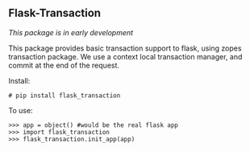 Flask-Transaction
-----------------
*This package is in early development*


This package provides basic transaction support to flask, using zopes
transaction package. We use a context local transaction manager, and commit
at the end of the request.

Install:

    # pip install flask_transaction

To use:

    >>> app = object() #would be the real flask app
    >>> import flask_transaction
    >>> flask_transaction.init_app(app)